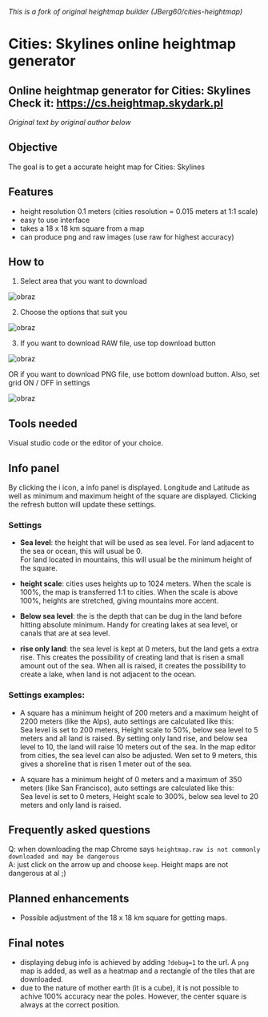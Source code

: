 *This is a fork of original heightmap builder (JBerg60/cities-heightmap)*

# Cities: Skylines online heightmap generator
Online heightmap generator for Cities: Skylines
**Check it: https://cs.heightmap.skydark.pl**
 ---
 
 
*Original text by original author below*
## Objective
The goal is to get a accurate height map for Cities: Skylines

## Features
- height resolution 0.1 meters (cities resolution = 0.015 meters at 1:1 scale)
- easy to use interface
- takes a 18 x 18 km square from a map
- can produce png and raw images (use raw for highest accuracy)

## How to
1. Select area that you want to download

![obraz](https://user-images.githubusercontent.com/30871217/123449245-c4b9d800-d5db-11eb-966c-5424c82813bd.png)


2. Choose the options that suit you 
 
![obraz](https://user-images.githubusercontent.com/30871217/123449129-aa7ffa00-d5db-11eb-9eb5-f2395dc4f173.png)

3. If you want to download RAW file, use top download button

![obraz](https://user-images.githubusercontent.com/30871217/123448452-380f1a00-d5db-11eb-9a9d-776d61c75d67.png)

OR if you want to download PNG file, use bottom download button. Also, set grid ON / OFF in settings

![obraz](https://user-images.githubusercontent.com/30871217/123448562-5543e880-d5db-11eb-89ed-17043a40460b.png)


## Tools needed
Visual studio code or the editor of your choice.

## Info panel
By clicking the i icon, a info panel is displayed. Longitude and Latitude as well as minimum and maximum height of the square are displayed. Clicking the refresh button will update these settings.

### Settings
- **Sea level**: the height that will be used as sea level. For land adjacent to the sea or ocean, this will usual be 0.  
For land located in mountains, this will usual be the minimum height of the square.

- **height scale**: cities uses heights up to 1024 meters. When the scale is 100%, the map is transferred 1:1 to cities. When the scale is above 100%, heights are stretched, giving mountains more accent. 

- **Below sea level**: the is the depth that can be dug in the land before hitting absolute minimum. Handy for creating lakes at sea level, or canals that are at sea level.

- **rise only land**: the sea level is kept at 0 meters, but the land gets a extra rise. This creates the possibility of creating land that is risen a small amount out of the sea. When all is raised, it creates the possibility to create a lake, when land is not adjacent to the ocean. 

### Settings examples:
- A square has a minimum height of 200 meters and a maximum height of 2200 meters (like the Alps), auto settings are calculated like this:  
Sea level is set to 200 meters, Height scale to 50%, below sea level to 5 meters and all land is raised.
By setting only land rise, and below sea level to 10, the land will raise 10 meters out of the sea. In the map editor from cities, the sea level can also be adjusted. Wen set to 9 meters, this gives a shoreline that is risen 1 meter out of the sea.

- A square has a minimum height of 0 meters and a maximum of 350 meters (like San Francisco), auto settings are calculated like this:  
Sea level is set to 0 meters, Height scale to 300%, below sea level to 20 meters and only land is raised.


## Frequently asked questions
Q: when downloading the map Chrome says ```heightmap.raw is not commonly downloaded and may be dangerous```  
A: just click on the arrow up and choose ```keep```. Height maps are not dangerous at al ;)

## Planned enhancements
- Possible adjustment of the 18 x 18 km square for getting maps.


## Final notes
- displaying debug info is achieved by adding ```?debug=1``` to the url. A ```png``` map is added, as well as a heatmap and a rectangle of the tiles that are downloaded.
- due to the nature of mother earth (it is a cube), it is not possible to achive 100%  accuracy near the poles. However, the center square is always at the correct position.

